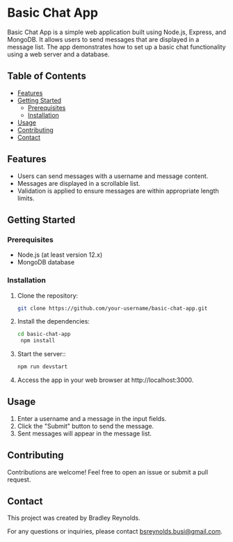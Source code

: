 # Basic Chat App

Basic Chat App is a simple web application built using Node.js, Express, and MongoDB. It allows users to send messages that are displayed in a message list. The app demonstrates how to set up a basic chat functionality using a web server and a database.

## Table of Contents

- [Features](#features)
- [Getting Started](#getting-started)
  - [Prerequisites](#prerequisites)
  - [Installation](#installation)
- [Usage](#usage)
- [Contributing](#contributing)
- [Contact](#contact)

## Features

- Users can send messages with a username and message content.
- Messages are displayed in a scrollable list.
- Validation is applied to ensure messages are within appropriate length limits.

## Getting Started

### Prerequisites

- Node.js (at least version 12.x)
- MongoDB database

### Installation

1. Clone the repository:

   ```bash
   git clone https://github.com/your-username/basic-chat-app.git
   ```

2. Install the dependencies:

   ```bash
   cd basic-chat-app
    npm install
   ```

3. Start the server::

   ```bash
   npm run devstart
   ```

4. Access the app in your web browser at http://localhost:3000.

## Usage

1. Enter a username and a message in the input fields.
2. Click the "Submit" button to send the message.
3. Sent messages will appear in the message list.

## Contributing

Contributions are welcome! Feel free to open an issue or submit a pull request.

## Contact

This project was created by Bradley Reynolds.

For any questions or inquiries, please contact bsreynolds.busi@gmail.com.
